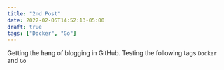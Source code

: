 ```yaml
---
title: "2nd Post"
date: 2022-02-05T14:52:13-05:00
draft: true
tags: ["Docker", "Go"]
---
```


Getting the hang of blogging in GitHub. Testing the following tags `Docker` and `Go`